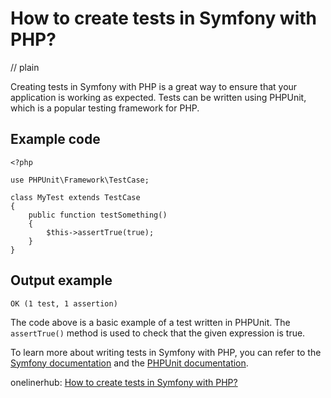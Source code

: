 # How to create tests in Symfony with PHP?
// plain

Creating tests in Symfony with PHP is a great way to ensure that your application is working as expected. Tests can be written using PHPUnit, which is a popular testing framework for PHP.

## Example code

```
<?php

use PHPUnit\Framework\TestCase;

class MyTest extends TestCase
{
    public function testSomething()
    {
        $this->assertTrue(true);
    }
}
```

## Output example

```
OK (1 test, 1 assertion)
```

The code above is a basic example of a test written in PHPUnit. The `assertTrue()` method is used to check that the given expression is true.

To learn more about writing tests in Symfony with PHP, you can refer to the [Symfony documentation](https://symfony.com/doc/current/testing.html) and the [PHPUnit documentation](https://phpunit.readthedocs.io/en/latest/).

onelinerhub: [How to create tests in Symfony with PHP?](https://onelinerhub.com/php-symfony/how-to-create-tests-in-symfony-with-php)